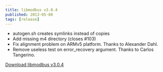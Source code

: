 ```yaml
---
title: libmodbus v3.0.4
published: 2013-05-08
tags: [release]
---
```


- autogen.sh creates symlinks instead of copies
- Add missing m4 directory (closes #103)
- Fix alignment problem on ARMv5 platform. Thanks to Alexander Dahl.
- Remove useless test on error_recovery argument. Thanks to Carlos Tangerino.

[Download libmodbus v3.0.4](https://github.com/stephane/libmodbus/archive/v3.0.4.tar.gz)
